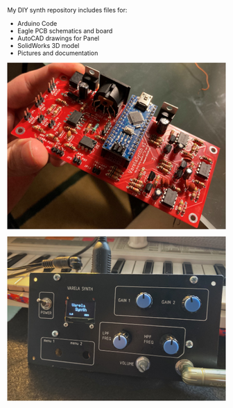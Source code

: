My DIY synth repository includes files for:
- Arduino Code
- Eagle PCB schematics and board
- AutoCAD drawings for Panel
- SolidWorks 3D model
- Pictures and documentation

![Screenshot](screenshot1.jpeg)

![Screenshot](screenshot2.jpeg)
